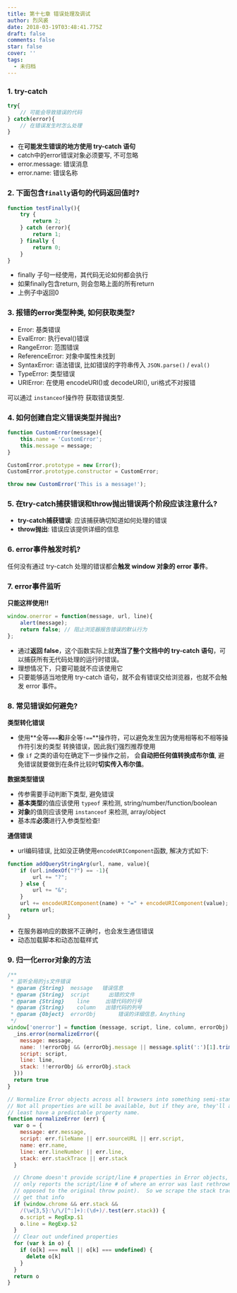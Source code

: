 ```yaml
---
title: 第十七章 错误处理及调试
author: 烈风裘
date: 2018-03-19T03:48:41.775Z
draft: false
comments: false
star: false
cover: ''
tags: 
  - 未归档
---
```



### 1. try-catch

```js
try{
	// 可能会导致错误的代码 
} catch(error){
	// 在错误发生时怎么处理 
}
```

- 在**可能发生错误的地方使用 try-catch 语句**
- catch中的error错误对象必须要写, 不可忽略
- error.message: 错误消息
- error.name: 错误名称

### 2. 下面包含`finally`语句的代码返回值时?

```js
function testFinally(){ 
	try { 
		return 2; 
	} catch (error){ 
		return 1; 
	} finally { 
		return 0; 
	}
}
```

- finally 子句一经使用，其代码无论如何都会执行
- 如果finally包含return, 则会忽略上面的所有return
- 上例子中返回0

### 3. 报错的error类型种类, 如何获取类型?

- Error: 基类错误
- EvalError: 执行eval()错误
- RangeError: 范围错误
- ReferenceError: 对象中属性未找到 
- SyntaxError: 语法错误, 比如错误的字符串传入 `JSON.parse()` / `eval()`
- TypeError: 类型错误 
- URIError: 在使用 encodeURI()或 decodeURI(), uri格式不对报错

可以通过 `instanceof`操作符 获取错误类型.


### 4. 如何创建自定义错误类型并抛出?

```js
function CustomError(message){
	this.name = 'CustomError';
	this.message = message;
}

CustomError.prototype = new Error();
CustomError.prototype.constructor = CustomError;

throw new CustomError('This is a message!');
```

### 5. 在try-catch捕获错误和throw抛出错误两个阶段应该注意什么?

- **try-catch捕获错误**: 应该捕获确切知道如何处理的错误
- **throw抛出**: 错误应该提供详细的信息


### 6. error事件触发时机?

任何没有通过 try-catch 处理的错误都会**触发 window 对象的 error 事件**。

### 7. error事件监听

**只能这样使用!!**

```js
window.onerror = function(message, url, line){ 
	alert(message); 
	return false; // 阻止浏览器报告错误的默认行为
};
```

- 通过**返回 false**，这个函数实际上就**充当了整个文档中的 try-catch 语句**，可以捕获所有无代码处理的运行时错误。
- 理想情况下，只要可能就不应该使用它
- 只要能够适当地使用 try-catch 语句，就不会有错误交给浏览器，也就不会触发 error 事件。

### 8. 常见错误如何避免?

**类型转化错误**

- 使用**全等`===`**和**非全等`!==`**操作符，可以避免发生因为使用相等和不相等操作符引发的类型 转换错误，因此我们强烈推荐使用
- 像 `if` 之类的语句在确定下一步操作之前， 会**自动把任何值转换成布尔值**, 避免错误就要做到在条件比较时**切实传入布尔值**。

**数据类型错误**

- 传参需要手动判断下类型, 避免错误
- **基本类型**的值应该使用 `typeof` 来检测, string/number/function/boolean
- **对象**的值则应该使用 `instanceof` 来检测, array/object
- 基本库**必须**进行入参类型检查!


**通信错误**

- url编码错误, 比如没正确使用`encodeURIComponent`函数, 解决方式如下: 

```js
function addQueryStringArg(url, name, value){
	if (url.indexOf("?") == -1){ 
		url += "?"; 
	} else {
		url += "&"; 
	} 
	url += encodeURIComponent(name) + "=" + encodeURIComponent(value); 
	return url;
}
```

- 在服务器响应的数据不正确时，也会发生通信错误
- 动态加载脚本和动态加载样式

### 9. 归一化error对象的方法

```js
/**
 * 监听全局的js文件错误
 * @param {String}  message   错误信息
 * @param {String}  script      出错的文件
 * @param {String}    line     出错代码的行号
 * @param {String}    column   出错代码的列号
 * @param {Object}  errorObj       错误的详细信息，Anything
 */
window['onerror'] = function (message, script, line, column, errorObj) {
  _ins.error(normalizeError({
    message: message,
    name: !!errorObj && (errorObj.message || message.split(':')[1].trim()),
    script: script,
    line: line,
    stack: !!errorObj && errorObj.stack
  }))
  return true
}

// Normalize Error objects across all browsers into something semi-standard.
// Not all properties are will be available, but if they are, they'll at
// least have a predictable property name.
function normalizeError (err) {
  var o = {
    message: err.message,
    script: err.fileName || err.sourceURL || err.script,
    name: err.name,
    line: err.lineNumber || err.line,
    stack: err.stackTrace || err.stack
  }

  // Chrome doesn't provide script/line # properties in Error objects, and
  // only reports the script/line # of where an error was last rethrown (as
  // opposed to the original throw point).  So we scrape the stack trace to
  // get that info
  if (window.chrome && err.stack &&
    /(\w{3,5}:\/\/[^:]+):(\d+)/.test(err.stack)) {
    o.script = RegExp.$1
    o.line = RegExp.$2
  }
  // Clear out undefined properties
  for (var k in o) {
    if (o[k] === null || o[k] === undefined) {
      delete o[k]
    }
  }
  return o
}
```
